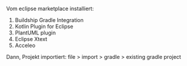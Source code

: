 Vom eclipse marketplace installiert:
1. Buildship Gradle Integration
2. Kotlin Plugin for Eclipse
3. PlantUML plugin
4. Eclipse Xtext
5. Acceleo

Dann, Projekt importiert: file > import > gradle > existing gradle project
